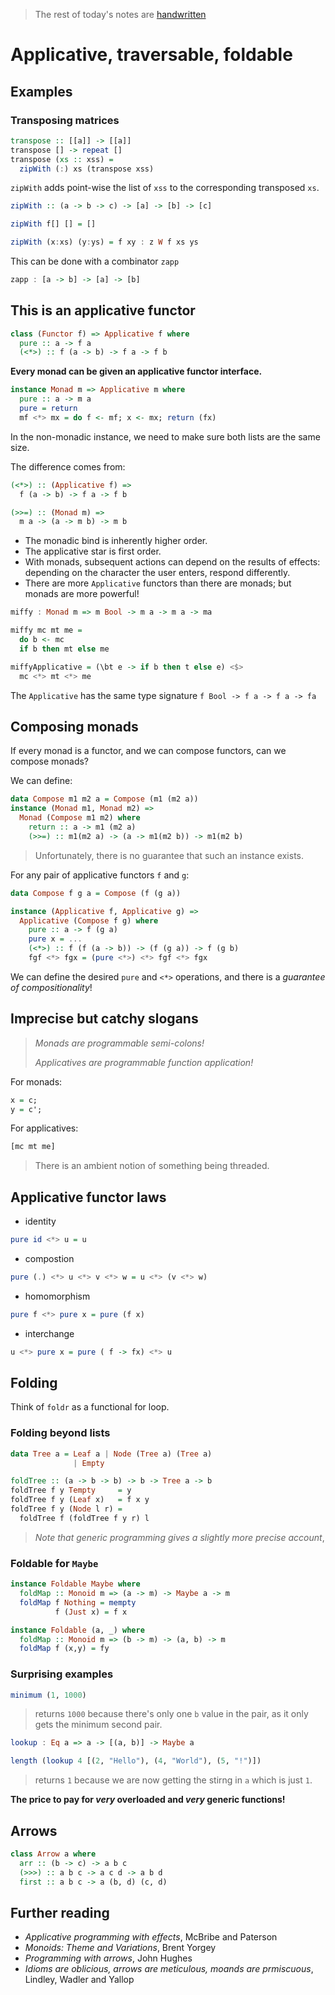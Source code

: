 > The rest of today's notes are [handwritten](data/2.pdf)
# Applicative, traversable, foldable

## Examples

### Transposing matrices

```hs
transpose :: [[a]] -> [[a]]
transpose [] -> repeat []
transpose (xs :: xss) = 
  zipWith (:) xs (transpose xss)
```

`zipWith` adds point-wise the list of `xss` to the corresponding transposed `xs`. 

```hs
zipWith :: (a -> b -> c) -> [a] -> [b] -> [c]

zipWith f[] [] = [] 

zipWith (x:xs) (y:ys) = f xy : z W f xs ys
```

This can be done with a combinator `zapp`

```hs
zapp : [a -> b] -> [a] -> [b]
```

## This is an applicative functor

```hs
class (Functor f) => Applicative f where
  pure :: a -> f a
  (<*>) :: f (a -> b) -> f a -> f b
```

**Every monad can be given an applicative functor interface.**

```hs
instance Monad m => Applicative m where
  pure :: a -> m a
  pure = return
  mf <*> mx = do f <- mf; x <- mx; return (fx)
```

In the non-monadic instance, we need to make sure both lists are the same size.

The difference comes from:

```hs
(<*>) :: (Applicative f) =>
  f (a -> b) -> f a -> f b

(>>=) :: (Monad m) =>
  m a -> (a -> m b) -> m b
```

- The monadic bind is inherently higher order.
- The applicative star is first order.
- With monads, subsequent actions can depend on the results of effects: depending on the character the user enters, respond differently.
- There are more `Applicative` functors than there are monads; but monads are more powerful!

```hs
miffy : Monad m => m Bool -> m a -> m a -> ma

miffy mc mt me =
  do b <- mc
  if b then mt else me

miffyApplicative = (\bt e -> if b then t else e) <$> 
  mc <*> mt <*> me
```

The `Applicative` has the same type signature `f Bool -> f a -> f a -> fa`

## Composing monads

If every monad is a functor, and we can compose functors, can we compose monads?

We can define:

```hs
data Compose m1 m2 a = Compose (m1 (m2 a))
instance (Monad m1, Monad m2) =>
  Monad (Compose m1 m2) where
    return :: a -> m1 (m2 a)
    (>>=) :: m1(m2 a) -> (a -> m1(m2 b)) -> m1(m2 b)
```

> Unfortunately, there is no guarantee that such an instance exists.

For any pair of applicative functors `f` and `g`:

```hs
data Compose f g a = Compose (f (g a))

instance (Applicative f, Applicative g) =>
  Applicative (Compose f g) where
    pure :: a -> f (g a)
    pure x = ...
    (<*>) :: f (f (a -> b)) -> (f (g a)) -> f (g b)
    fgf <*> fgx = (pure <*>) <*> fgf <*> fgx
```

We can define the desired `pure` and `<*>` operations, and there is a *guarantee of compositionality*!

## Imprecise but catchy slogans

> *Monads are programmable semi-colons!*
>
> *Applicatives are programmable function application!*

For monads:

```hs
x = c;
y = c';
```

For applicatives:

```hs
[mc mt me]
```

> There is an ambient notion of something being threaded.

## Applicative functor laws

- identity 

```hs
pure id <*> u = u
```

- compostion

```hs
pure (.) <*> u <*> v <*> w = u <*> (v <*> w)
```

- homomorphism

```hs
pure f <*> pure x = pure (f x)
```

- interchange

```hs
u <*> pure x = pure ( f -> fx) <*> u
```

## Folding

Think of `foldr` as a functional for loop.

### Folding beyond lists

```hs
data Tree a = Leaf a | Node (Tree a) (Tree a)
              | Empty

foldTree :: (a -> b -> b) -> b -> Tree a -> b
foldTree f y Tempty     = y
foldTree f y (Leaf x)   = f x y
foldTree f y (Node l r) = 
  foldTree f (foldTree f y r) l 
```

> *Note that generic programming gives a slightly more precise account*,

### Foldable for `Maybe` 

```hs
instance Foldable Maybe where
  foldMap :: Monoid m => (a -> m) -> Maybe a -> m
  foldMap f Nothing = mempty
          f (Just x) = f x

instance Foldable (a, _) where
  foldMap :: Monoid m => (b -> m) -> (a, b) -> m
  foldMap f (x,y) = fy
```

### Surprising examples

```hs
minimum (1, 1000)
```

> returns `1000` because there's only one `b` value in the pair, as it only gets the minimum second pair.

```hs
lookup : Eq a => a -> [(a, b)] -> Maybe a

length (lookup 4 [(2, "Hello"), (4, "World"), (5, "!")])
```
> returns `1` because we are now getting the stirng in `a` which is just `1`.

**The price to pay for *very* overloaded and *very* generic functions!**

## Arrows

```hs
class Arrow a where
  arr :: (b -> c) -> a b c
  (>>>) :: a b c -> a c d -> a b d
  first :: a b c -> a (b, d) (c, d)
```

## Further reading

- *Applicative programming with effects*, McBribe and Paterson
- *Monoids: Theme and Variations*, Brent Yorgey
- *Programming with arrows*, John Hughes
- *Idioms are oblicious, arrows are meticulous, moands are prmiscuous*, Lindley, Wadler and Yallop